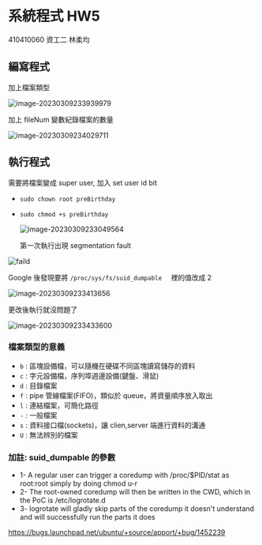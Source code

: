 # 系統程式 HW5
410410060 資⼯⼆ 林柔均

## 編寫程式

加上檔案類型

![image-20230309233939979](/home/rogewood/.config/Typora/typora-user-images/image-20230309233939979.png)

加上 fileNum 變數紀錄檔案的數量

![image-20230309234029711](/home/rogewood/.config/Typora/typora-user-images/image-20230309234029711.png)

##  執行程式

需要將檔案變成 super user, 加入 set user id bit

- `sudo chown root preBirthday`

- `sudo chmod +s preBirthday`

  ![image-20230309233049564](/home/rogewood/.config/Typora/typora-user-images/image-20230309233049564.png)

  第一次執行出現 segmentation fault

  

![faild](/home/rogewood/Desktop/homework/SystemProgramming/hw5/faild.png)



Google 後發現要將 `/proc/sys/fs/suid_dumpable  ` 裡的值改成 2

![image-20230309233413656](/home/rogewood/.config/Typora/typora-user-images/image-20230309233413656.png)

更改後執行就沒問題了

![image-20230309233433600](/home/rogewood/.config/Typora/typora-user-images/image-20230309233433600.png)


### 檔案類型的意義
- `b` : 區塊設備檔，可以隨機在硬碟不同區塊讀寫儲存的資料
- `c` : 字元設備檔，序列埠週邊設備(鍵盤、滑鼠)
- `d` : 目錄檔案
- `f` : pipe 管線檔案(FIFO)，類似於 queue，將資量順序放入取出
- `l` : 連結檔案，可簡化路徑
- `-` : 一般檔案
- `s` : 資料接口檔(sockets)，讓 clien,server 端進行資料的溝通
- `U` : 無法辨別的檔案



### 加註: suid_dumpable 的參數

- 1- A regular user can trigger a coredump with /proc/$PID/stat as root:root simply by doing chmod u-r
- 2- The root-owned coredump will then be written in the CWD, which in the PoC is /etc/logrotate.d
- 3- logrotate will gladly skip parts of the coredump it doesn't understand and will successfully run the parts it does

https://bugs.launchpad.net/ubuntu/+source/apport/+bug/1452239
